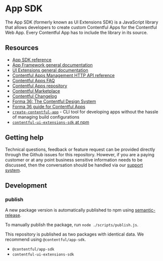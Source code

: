# App SDK

The App SDK (formerly known as UI Extensions SDK) is a JavaScript library that allows developers to create custom Contentful Apps
for the Contentful Web App. Every Contentful App has to include the library in its source.

## Resources

- [App SDK reference](https://www.contentful.com/developers/docs/extensibility/ui-extensions/sdk/)
- [App Framework general documentation](https://www.contentful.com/developers/docs/extensibility/app-framework/)
- [UI Extensions general documentation](https://www.contentful.com/developers/docs/extensibility/ui-extensions/)
- [Contentful Apps Management HTTP API reference](https://www.contentful.com/developers/docs/references/content-management-api/#/reference/app-definitions)
- [Contentful Apps FAQ](https://www.contentful.com/developers/docs/extensibility/app-framework/faq/)
- [Contentful Apps repository](https://github.com/contentful/apps)
- [Contentful Marketplace](https://www.contentful.com/developers/marketplace/)
- [Contentful Changelog](https://www.contentful.com/developers/changelog/)
- [Forma 36: The Contentful Design System](https://f36.contentful.com/)
- [Forma 36 guide for Contentful Apps](https://www.contentful.com/developers/docs/extensibility/ui-extensions/component-library/)
- [`create-contentful-app`](https://github.com/contentful/create-contentful-app) - CLI tool for developing apps without the hassle of managing build configurations
- [`contentful-ui-extensions-sdk` at npm](https://www.npmjs.com/package/contentful-ui-extensions-sdk)

## Getting help

Technical questions, feedback or feature request can be provided directly through the Github issues
for this repository. However, if you are a paying customer or at any point business sensitive
information needs to be discussed, then the conversation should be handled via our
[support system](https://www.contentful.com/support/).

## Development

### publish

A new package version is automatically published to npm using [semantic-release](https://github.com/semantic-release/semantic-release).

To manually publish the package, run `node ./scripts/publish.js`.

This repository is published as two packages with identical data. We recommend using `@contentful/app-sdk`.

- `@contentful/app-sdk`
- `contentful-ui-extensions-sdk`
